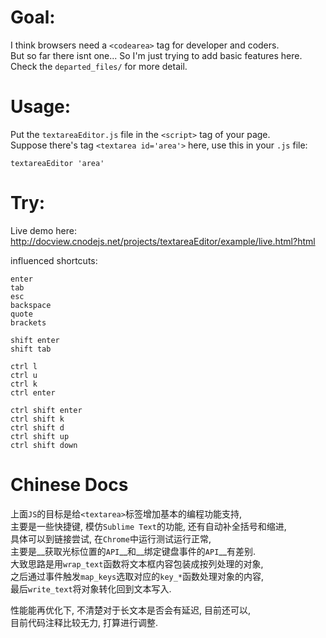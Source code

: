 
Goal:  
==  

I think browsers need a `<codearea>` tag for developer and coders.  
But so far there isnt one... So I'm just trying to add basic features here.  
Check the `departed_files/` for more detail.  

Usage:  
==  

Put the `textareaEditor.js` file in the `<script>` tag of your page.  
Suppose there's tag `<textarea id='area'>` here, use this in your `.js` file:  

    textareaEditor 'area'

Try:  
==  

Live demo here: <http://docview.cnodejs.net/projects/textareaEditor/example/live.html?html>  

influenced shortcuts:

    enter
    tab
    esc
    backspace
    quote
    brackets

    shift enter
    shift tab

    ctrl l
    ctrl u
    ctrl k
    ctrl enter

    ctrl shift enter
    ctrl shift k
    ctrl shift d
    ctrl shift up
    ctrl shift down

Chinese Docs  
===

上面`JS`的目标是给`<textarea>`标签增加基本的编程功能支持,  
主要是一些快捷键, 模仿`Sublime Text`的功能, 还有自动补全括号和缩进,  
具体可以到链接尝试, 在`Chrome`中运行测试运行正常,  
主要是__获取光标位置的`API`__和__绑定键盘事件的`API`__有差别.  
大致思路是用`wrap_text`函数将文本框内容包装成按列处理的对象,  
之后通过事件触发`map_keys`选取对应的`key_*`函数处理对象的内容,  
最后`write_text`将对象转化回到文本写入.  

性能能再优化下, 不清楚对于长文本是否会有延迟, 目前还可以,  
目前代码注释比较无力, 打算进行调整.  
